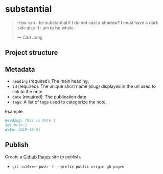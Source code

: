 # substantial

> How can I be substantial if I do not cast a shadow? I must have a dark side also If I am to be whole.
>
> &mdash; Carl Jung

## Project structure

## Metadata

- `heading` (required): The main heading.
- `id` (required): The unique short name (slug) displayed in the url used to link to the note.
- `date` (required): The publication date.
- `tags`: A list of tags used to categorize the note.

Example:
```markdown
heading: This is Note 1
id: note-1
date: 2019-12-01
```

## Publish

Create a [Github Pages](https://pages.github.com/) site to publish.

- `git subtree push -f --prefix public origin gh-pages`